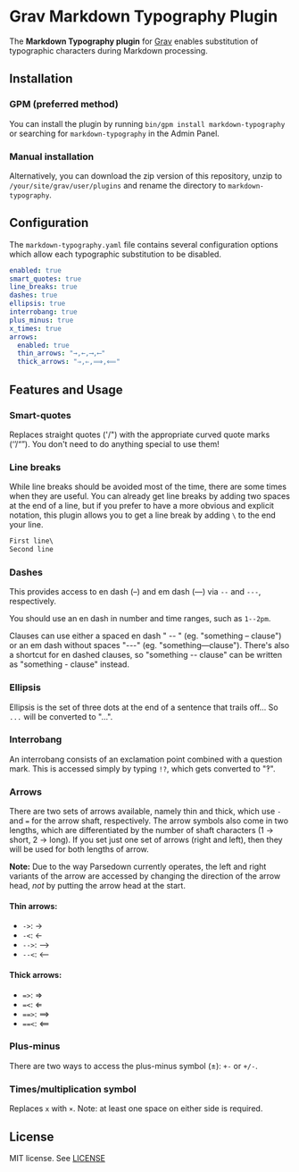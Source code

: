 # Grav Markdown Typography Plugin

The **Markdown Typography plugin** for [Grav](http://github.com/getgrav/grav) enables substitution of typographic characters during Markdown processing.

## Installation

### GPM (preferred method)

You can install the plugin by running `bin/gpm install markdown-typography` or searching for `markdown-typography` in the Admin Panel.

### Manual installation

Alternatively, you can download the zip version of this repository, unzip to `/your/site/grav/user/plugins` and rename the directory to `markdown-typography`.

## Configuration

The `markdown-typography.yaml` file contains several configuration options which allow each typographic substitution to be disabled.

```yaml
enabled: true
smart_quotes: true
line_breaks: true
dashes: true
ellipsis: true
interrobang: true
plus_minus: true
x_times: true
arrows:
  enabled: true
  thin_arrows: "→,←,⟶,⟵"
  thick_arrows: "⇒,⇐,⟹,⟸"
```

## Features and Usage

### Smart-quotes

Replaces straight quotes ('/") with the appropriate curved quote marks (‘’/“”). You don't need to do anything special to use them!

### Line breaks

While line breaks should be avoided most of the time, there are some times when they are useful. You can already get line breaks by adding two spaces at the end of a line, but if you prefer to have a more obvious and explicit notation, this plugin allows you to get a line break by adding `\` to the end your line.

```markdown
First line\
Second line
```

### Dashes

This provides access to en dash (–) and em dash (—) via `--` and `---`, respectively.

You should use an en dash in number and time ranges, such as `1--2pm`.

Clauses can use either a spaced en dash " -- " (eg. "something – clause") or an em dash without spaces "---" (eg. "something—clause"). There's also a shortcut for en dashed clauses, so "something -- clause" can be written as "something - clause" instead.

### Ellipsis

Ellipsis is the set of three dots at the end of a sentence that trails off…
So `...` will be converted to "…".

### Interrobang

An interrobang consists of an exclamation point combined with a question mark. This is accessed simply by typing `!?`, which gets converted to "‽".

### Arrows

There are two sets of arrows available, namely thin and thick, which use `-` and `=` for the arrow shaft, respectively. The arrow symbols also come in two lengths, which are differentiated by the number of shaft characters (1 -> short, 2 -> long). If you set just one set of arrows (right and left), then they will be used for both lengths of arrow.

**Note:** Due to the way Parsedown currently operates, the left and right variants of the arrow are accessed by changing the direction of the arrow head, _not_ by putting the arrow head at the start.

#### Thin arrows:

- `->`: →
- `-<`: ←
- `-->`: ⟶
- `--<`: ⟵

#### Thick arrows:

- `=>`: ⇒
- `=<`: ⇐
- `==>`: ⟹
- `==<`: ⟸

### Plus-minus

There are two ways to access the plus-minus symbol (±): `+-` or `+/-`.

### Times/multiplication symbol

Replaces ` x ` with ` × `. Note: at least one space on either side is required.

## License

MIT license. See [LICENSE](LICENSE)
